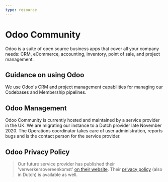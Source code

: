```yaml
---
type: resource
---
```


# Odoo Community

Odoo is a suite of open source business apps that cover all your company needs: CRM, eCommerce, accounting, inventory, point of sale, and project management.

## Guidance on using Odoo

We use Odoo's CRM and project management capabilities for managing our Codebases and Membership pipelines.

## Odoo Management

Odoo Community is currently hosted and maintained by a service provider in the UK. We are migrating our instance to a Dutch provider late November 2020. The Operations coordinator takes care of user administration, reports bugs and is the contact person for the service provider.

## Odoo Privacy Policy

> Our future service provider has published their 'verwerkersovereenkomst' [on their website](https://www.openworx.nl/verwerkersovereenkomst).
Their [privacy policy](https://www.openworx.nl/privacy-statement) (also in Dutch) is available as well.
